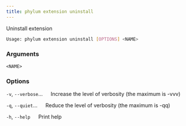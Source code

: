 ```yaml
---
title: phylum extension uninstall
---
```


Uninstall extension

```sh
Usage: phylum extension uninstall [OPTIONS] <NAME>
```

### Arguments

`<NAME>`

### Options

`-v`, `--verbose`...
&emsp; Increase the level of verbosity (the maximum is -vvv)

`-q`, `--quiet`...
&emsp; Reduce the level of verbosity (the maximum is -qq)

`-h`, `--help`
&emsp; Print help
